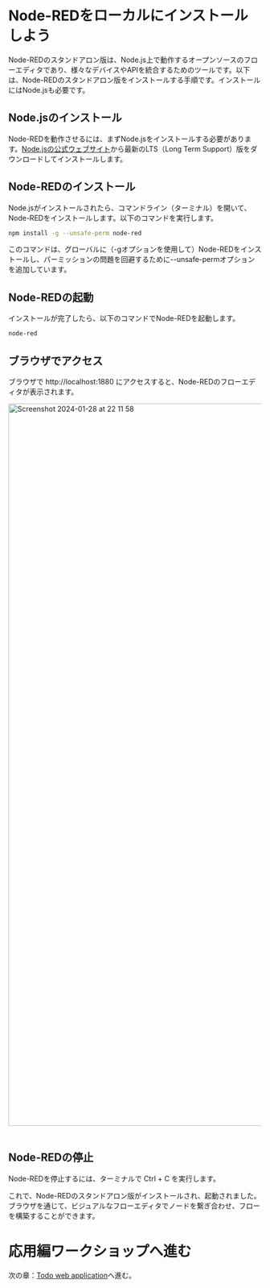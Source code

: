 # Node-REDをローカルにインストールしよう
Node-REDのスタンドアロン版は、Node.js上で動作するオープンソースのフローエディタであり、様々なデバイスやAPIを統合するためのツールです。以下は、Node-REDのスタンドアロン版をインストールする手順です。インストールにはNode.jsも必要です。

## Node.jsのインストール
Node-REDを動作させるには、まずNode.jsをインストールする必要があります。[Node.jsの公式ウェブサイト](https://nodejs.org/)から最新のLTS（Long Term Support）版をダウンロードしてインストールします。<br>

## Node-REDのインストール
Node.jsがインストールされたら、コマンドライン（ターミナル）を開いて、Node-REDをインストールします。以下のコマンドを実行します。

```bash
npm install -g --unsafe-perm node-red
```

このコマンドは、グローバルに（-gオプションを使用して）Node-REDをインストールし、パーミッションの問題を回避するために--unsafe-permオプションを追加しています。

## Node-REDの起動
インストールが完了したら、以下のコマンドでNode-REDを起動します。

```bash
node-red
```

## ブラウザでアクセス
ブラウザで http://localhost:1880 にアクセスすると、Node-REDのフローエディタが表示されます。

<img width="1434" alt="Screenshot 2024-01-28 at 22 11 58" src="https://github.com/taijihagino/low-code-dev/assets/12064399/3d653e8b-274f-40ea-94a2-5a854db93664"><br><br>

## Node-REDの停止
Node-REDを停止するには、ターミナルで Ctrl + C を実行します。

これで、Node-REDのスタンドアロン版がインストールされ、起動されました。ブラウザを通じて、ビジュアルなフローエディタでノードを繋ぎ合わせ、フローを構築することができます。

# 応用編ワークショップへ進む
次の章：[Todo web application](./1.%20Todo%20web%20application.md)へ進む。
